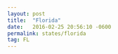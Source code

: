 ```yaml
---
layout: post
title:  "Florida"
date:   2016-02-25 20:56:10 -0600
permalink: states/florida
tag: FL
---
```


